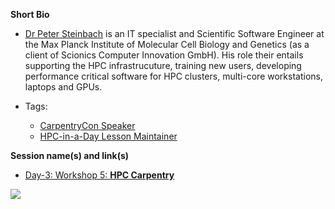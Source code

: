 **Short Bio**

- [Dr Peter Steinbach](https://twitter.com/psteinb_) is an IT specialist and Scientific Software Engineer at the Max Planck Institute of Molecular Cell Biology and Genetics (as a client of Scionics Computer Innovation GmbH). His role their entails supporting the HPC infrastrucuture, training new users, developing performance critical software for HPC clusters, multi-core workstations, laptops and GPUs.


- Tags: 
  - [CarpentryCon Speaker](https://github.com/carpentries/carpentrycon/blob/master/ShortBio/Speakers/PeterSteinbach-bio.md)
  - [HPC-in-a-Day Lesson Maintainer](https://psteinb.github.io/hpc-in-a-day/)

**Session name(s) and link(s)**

- [Day-3: Workshop 5: **HPC Carpentry**](https://github.com/carpentries/carpentrycon/tree/master/Sessions/2018-06-01/05-Workshop-5-HPC-Carpentry/Abstract.md)

![](https://github.com/carpentries/carpentrycon/blob/master/ShortBio/profile_picture/PeterSteinbach.jpg)
